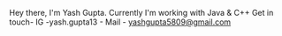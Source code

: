 Hey there, I'm Yash Gupta.
Currently I'm working with Java & C++
Get in touch- IG -yash.gupta13
            - Mail - yashgupta5809@gmail.com

<!---
yashgupta13/yashgupta13 is a ✨ special ✨ repository because its `README.md` (this file) appears on your GitHub profile.
You can click the Preview link to take a look at your changes.
--->
